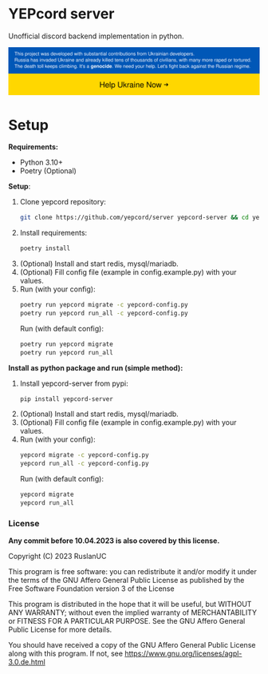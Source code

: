 # YEPcord server
Unofficial discord backend implementation in python.

[![Stand With Ukraine](.github/banner-direct.svg)](https://stand-with-ukraine.pp.ua)

# Setup
**Requirements:**
 - Python 3.10+
 - Poetry (Optional)
 
**Setup**:
1. Clone yepcord repository:
    ```bash
    git clone https://github.com/yepcord/server yepcord-server && cd yepcord-server
    ```
2. Install requirements:
    ```bash
    poetry install
    ```
3. (Optional) Install and start redis, mysql/mariadb.
4. (Optional) Fill config file (example in config.example.py) with your values.
5. Run (with your config): 
    ```bash
    poetry run yepcord migrate -c yepcord-config.py
    poetry run yepcord run_all -c yepcord-config.py
    ```
   Run (with default config): 
    ```bash
    poetry run yepcord migrate
    poetry run yepcord run_all
    ```
   
**Install as python package and run (simple method):**
1. Install yepcord-server from pypi:
    ```bash
    pip install yepcord-server
    ```
2. (Optional) Install and start redis, mysql/mariadb.
3. (Optional) Fill config file (example in config.example.py) with your values.
4. Run (with your config): 
    ```bash
    yepcord migrate -c yepcord-config.py
    yepcord run_all -c yepcord-config.py
    ```
   Run (with default config): 
    ```bash
    yepcord migrate
    yepcord run_all
    ```


### License

**Any commit before 10.04.2023 is also covered by this license.**

Copyright (C) 2023 RuslanUC

This program is free software: you can redistribute it and/or modify
it under the terms of the GNU Affero General Public License as
published by the Free Software Foundation version 3 of the
License

This program is distributed in the hope that it will be useful,
but WITHOUT ANY WARRANTY; without even the implied warranty of
MERCHANTABILITY or FITNESS FOR A PARTICULAR PURPOSE. See the
GNU Affero General Public License for more details.

You should have received a copy of the GNU Affero General Public License
along with this program. If not, see https://www.gnu.org/licenses/agpl-3.0.de.html